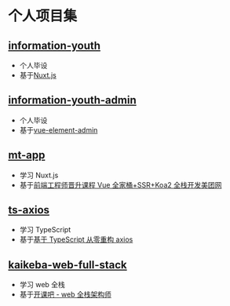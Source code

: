# 个人项目集

## [information-youth](https://github.com/bestlyg/projects/tree/information-youth)

- 个人毕设
- 基于[Nuxt.js](https://zh.nuxtjs.org)

## [information-youth-admin](https://github.com/bestlyg/projects/tree/information-youth-admin)

- 个人毕设
- 基于[vue-element-admin](https://panjiachen.gitee.io/vue-element-admin-site/zh/)

## [mt-app](https://github.com/bestlyg/projects/tree/mt-app)

- 学习 Nuxt.js
- 基于[前端工程师晋升课程 Vue 全家桶+SSR+Koa2 全栈开发美团网](https://coding.imooc.com/class/280.html)

## [ts-axios](https://github.com/bestlyg/projects/tree/ts-axios)

- 学习 TypeScript
- 基于[基于 TypeScript 从零重构 axios](https://coding.imooc.com/class/330.html)

## [kaikeba-web-full-stack](https://github.com/bestlyg/projects/tree/kaikeba-web-full-stack)

- 学习 web 全栈
- 基于[开课吧 - web 全栈架构师](https://www.kaikeba.com/vipcourse/web)
